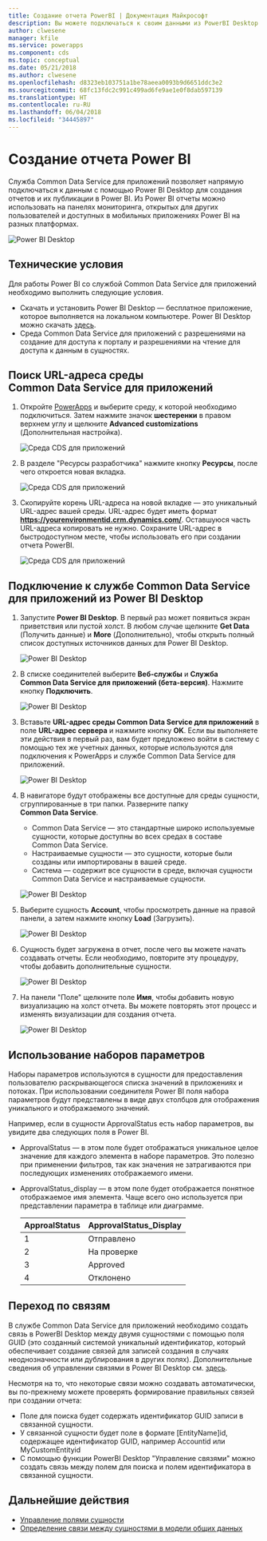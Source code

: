 ```yaml
---
title: Создание отчета PowerBI | Документация Майкрософт
description: Вы можете подключаться к своим данными из PowerBI Desktop с помощью соединителя службы Common Data Service для приложений.
author: clwesene
manager: kfile
ms.service: powerapps
ms.component: cds
ms.topic: conceptual
ms.date: 05/21/2018
ms.author: clwesene
ms.openlocfilehash: d8323eb103751a1be78aeea0093b9d6651ddc3e2
ms.sourcegitcommit: 68fc13fdc2c991c499ad6fe9ae1e0f8dab597139
ms.translationtype: HT
ms.contentlocale: ru-RU
ms.lasthandoff: 06/04/2018
ms.locfileid: "34445897"
---
```

# <a name="create-a-power-bi-report"></a>Создание отчета Power BI
Служба Common Data Service для приложений позволяет напрямую подключаться к данным с помощью Power BI Desktop для создания отчетов и их публикации в Power BI. Из Power BI отчеты можно использовать на панелях мониторинга, открытых для других пользователей и доступных в мобильных приложениях Power BI на разных платформах.

![Power BI Desktop](./media/data-platform-cds-powerbi-connector/PBIDesktop.png "Power BI Desktop")

## <a name="prerequisites"></a>Технические условия

Для работы Power BI со службой Common Data Service для приложений необходимо выполнить следующие условия.

* Скачать и установить Power BI Desktop — бесплатное приложение, которое выполняется на локальном компьютере. Power BI Desktop можно скачать [здесь](https://powerbi.microsoft.com/desktop/).
* Среда Common Data Service для приложений с разрешениями на создание для доступа к порталу и разрешениями на чтение для доступа к данным в сущностях.

## <a name="finding-your-common-data-service-for-apps-environment-url"></a>Поиск URL-адреса среды Common Data Service для приложений

1. Откройте [PowerApps](https://web.powerapps.com) и выберите среду, к которой необходимо подключиться. Затем нажмите значок **шестеренки** в правом верхнем углу и щелкните **Advanced customizations** (Дополнительная настройка).

    ![Среда CDS для приложений](./media/data-platform-cds-powerbi-connector/CDSEnv1.png "Среда CDS для приложений")

2. В разделе "Ресурсы разработчика" нажмите кнопку **Ресурсы**, после чего откроется новая вкладка.

    ![Среда CDS для приложений](./media/data-platform-cds-powerbi-connector/CDSEnv2.png "Среда CDS для приложений")

3. Скопируйте корень URL-адреса на новой вкладке — это уникальный URL-адрес вашей среды. URL-адрес будет иметь формат **https://yourenvironmentid.crm.dynamics.com/**. Оставшуюся часть URL-адреса копировать не нужно. Сохраните URL-адрес в быстродоступном месте, чтобы использовать его при создании отчета PowerBI.

    ![Среда CDS для приложений](./media/data-platform-cds-powerbi-connector/CDSEnv3.png "Среда CDS для приложений")

## <a name="connecting-to-common-data-service-for-apps-from-power-bi-desktop"></a>Подключение к службе Common Data Service для приложений из Power BI Desktop

1. Запустите **Power BI Desktop**. В первый раз может появиться экран приветствия или пустой холст. В любом случае щелкните **Get Data** (Получить данные) и **More** (Дополнительно), чтобы открыть полный список доступных источников данных для Power BI Desktop.

    ![Power BI Desktop](./media/data-platform-cds-powerbi-connector/CreateReport1.png "Power BI Desktop")

2. В списке соединителей выберите **Веб-службы** и **Служба Common Data Service для приложений (бета-версия)**. Нажмите кнопку **Подключить**.

    ![Power BI Desktop](./media/data-platform-cds-powerbi-connector/CreateReport2.png "Power BI Desktop")

3. Вставьте **URL-адрес среды Common Data Service для приложений** в поле **URL-адрес сервера** и нажмите кнопку **OK**. Если вы выполняете эти действия в первый раз, вам будет предложено войти в систему с помощью тех же учетных данных, которые используются для подключения к PowerApps и службе Common Data Service для приложений.

    ![Power BI Desktop](./media/data-platform-cds-powerbi-connector/CreateReport3.png "Power BI Desktop")

4. В навигаторе будут отображены все доступные для среды сущности, сгруппированные в три папки. Разверните папку **Common Data Service**.

    * Common Data Service — это стандартные широко используемые сущности, которые доступны во всех средах в составе Common Data Service.
    * Настраиваемые сущности — это сущности, которые были созданы или импортированы в вашей среде.
    * Система — содержит все сущности в среде, включая сущности Common Data Service и настраиваемые сущности.

    ![Power BI Desktop](./media/data-platform-cds-powerbi-connector/CreateReport4.png "Power BI Desktop")

5. Выберите сущность **Account**, чтобы просмотреть данные на правой панели, а затем нажмите кнопку **Load** (Загрузить).

    ![Power BI Desktop](./media/data-platform-cds-powerbi-connector/CreateReport5.png "Power BI Desktop")

6. Сущность будет загружена в отчет, после чего вы можете начать создавать отчеты. Если необходимо, повторите эту процедуру, чтобы добавить дополнительные сущности.

    ![Power BI Desktop](./media/data-platform-cds-powerbi-connector/CreateReport6.png "Power BI Desktop")

7. На панели "Поле" щелкните поле **Имя**, чтобы добавить новую визуализацию на холст отчета. Вы можете повторять этот процесс и изменять визуализации для создания отчета.

    ![Power BI Desktop](./media/data-platform-cds-powerbi-connector/CreateReport7.png "Power BI Desktop")


## <a name="using-option-sets"></a>Использование наборов параметров

Наборы параметров используются в сущности для предоставления пользователю раскрывающегося списка значений в приложениях и потоках. При использовании соединителя Power BI поля набора параметров будут представлены в виде двух столбцов для отображения уникального и отображаемого значений.

Например, если в сущности ApprovalStatus есть набор параметров, вы увидите два следующих поля в Power BI.

* ApprovalStatus — в этом поле будет отображаться уникальное целое значение для каждого элемента в наборе параметров. Это полезно при применении фильтров, так как значения не затрагиваются при последующих изменениях отображаемого имени.
* ApprovalStatus_display — в этом поле будет отображается понятное отображаемое имя элемента. Чаще всего оно используется при представлении параметра в таблице или диаграмме.

    |ApproalStatus|ApprovalStatus_Display|
    |---------|---------|
    1|Отправлено
    2|На проверке
    3|Approved
    4|Отклонено

## <a name="navigating-relationships"></a>Переход по связям

В службе Common Data Service для приложений необходимо создать связь в PowerBI Desktop между двумя сущностями с помощью поля GUID (это созданный системой уникальный идентификатор, который обеспечивает создание связей для записей создания в случаях неоднозначности или дублирования в других полях). Дополнительные сведения об управлении связями в Power BI Desktop см. [здесь](https://docs.microsoft.com/power-bi/desktop-create-and-manage-relationships).

Несмотря на то, что некоторые связи можно создавать автоматически, вы по-прежнему можете проверять формирование правильных связей при создании отчета:

* Поле для поиска будет содержать идентификатор GUID записи в связанной сущности.
* У связанной сущности будет поле в формате [EntityName]id, содержащее идентификатор GUID, например Accountid или MyCustomEntityid
* С помощью функции PowerBI Desktop "Управление связями" можно создать связь между полем для поиска и полем идентификатора в связанной сущности.


## <a name="next-steps"></a>Дальнейшие действия
* [Управление полями сущности](data-platform-manage-fields.md)
* [Определение связи между сущностями в модели общих данных](data-platform-entity-lookup.md)


